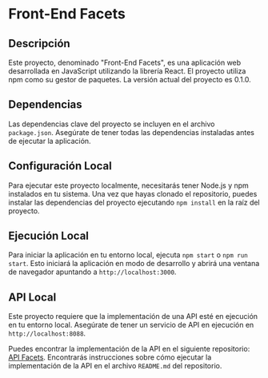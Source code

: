 # Front-End Facets

## Descripción

Este proyecto, denominado "Front-End Facets", es una aplicación web desarrollada en JavaScript utilizando la librería React. El proyecto utiliza npm como su gestor de paquetes. La versión actual del proyecto es 0.1.0.

## Dependencias

Las dependencias clave del proyecto se incluyen en el archivo `package.json`. Asegúrate de tener todas las dependencias instaladas antes de ejecutar la aplicación.

## Configuración Local

Para ejecutar este proyecto localmente, necesitarás tener Node.js y npm instalados en tu sistema. Una vez que hayas clonado el repositorio, puedes instalar las dependencias del proyecto ejecutando `npm install` en la raíz del proyecto.

## Ejecución Local

Para iniciar la aplicación en tu entorno local, ejecuta `npm start` o `npm run start`. Esto iniciará la aplicación en modo de desarrollo y abrirá una ventana de navegador apuntando a `http://localhost:3000`.

## API Local

Este proyecto requiere que la implementación de una API esté en ejecución en tu entorno local. Asegúrate de tener un servicio de API en ejecución en `http://localhost:8088`.

Puedes encontrar la implementación de la API en el siguiente repositorio: [API Facets](). Encontrarás instrucciones sobre cómo ejecutar la implementación de la API en el archivo `README.md` del repositorio.